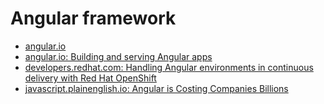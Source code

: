 # Angular framework

- [angular.io](https://angular.io/)
- [angular.io: Building and serving Angular apps](https://angular.io/guide/build)
- [developers.redhat.com: Handling Angular environments in continuous delivery with Red Hat OpenShift](https://developers.redhat.com/blog/2019/11/27/handling-angular-environments-in-continuous-delivery-with-red-hat-openshift/)
- [javascript.plainenglish.io: Angular is Costing Companies Billions](https://javascript.plainenglish.io/enough-why-its-time-to-rip-out-angular-7d831802c8a2)